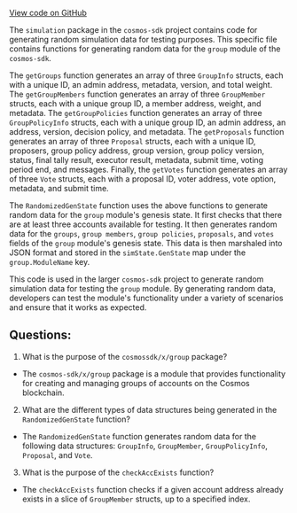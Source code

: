 [View code on GitHub](https://github.com/cosmos/cosmos-sdk/blob/main/x/group/simulation/genesis.go)

The `simulation` package in the `cosmos-sdk` project contains code for generating random simulation data for testing purposes. This specific file contains functions for generating random data for the `group` module of the `cosmos-sdk`. 

The `getGroups` function generates an array of three `GroupInfo` structs, each with a unique ID, an admin address, metadata, version, and total weight. The `getGroupMembers` function generates an array of three `GroupMember` structs, each with a unique group ID, a member address, weight, and metadata. The `getGroupPolicies` function generates an array of three `GroupPolicyInfo` structs, each with a unique group ID, an admin address, an address, version, decision policy, and metadata. The `getProposals` function generates an array of three `Proposal` structs, each with a unique ID, proposers, group policy address, group version, group policy version, status, final tally result, executor result, metadata, submit time, voting period end, and messages. Finally, the `getVotes` function generates an array of three `Vote` structs, each with a proposal ID, voter address, vote option, metadata, and submit time.

The `RandomizedGenState` function uses the above functions to generate random data for the `group` module's genesis state. It first checks that there are at least three accounts available for testing. It then generates random data for the `groups`, `group members`, `group policies`, `proposals`, and `votes` fields of the `group` module's genesis state. This data is then marshaled into JSON format and stored in the `simState.GenState` map under the `group.ModuleName` key.

This code is used in the larger `cosmos-sdk` project to generate random simulation data for testing the `group` module. By generating random data, developers can test the module's functionality under a variety of scenarios and ensure that it works as expected.
## Questions: 
 1. What is the purpose of the `cosmossdk/x/group` package?
- The `cosmos-sdk/x/group` package is a module that provides functionality for creating and managing groups of accounts on the Cosmos blockchain.

2. What are the different types of data structures being generated in the `RandomizedGenState` function?
- The `RandomizedGenState` function generates random data for the following data structures: `GroupInfo`, `GroupMember`, `GroupPolicyInfo`, `Proposal`, and `Vote`.

3. What is the purpose of the `checkAccExists` function?
- The `checkAccExists` function checks if a given account address already exists in a slice of `GroupMember` structs, up to a specified index.